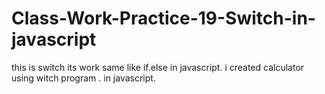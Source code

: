 # Class-Work-Practice-19-Switch-in-javascript
this is switch its work same like if.else in javascript.
i created calculator using witch program .
in javascript.
